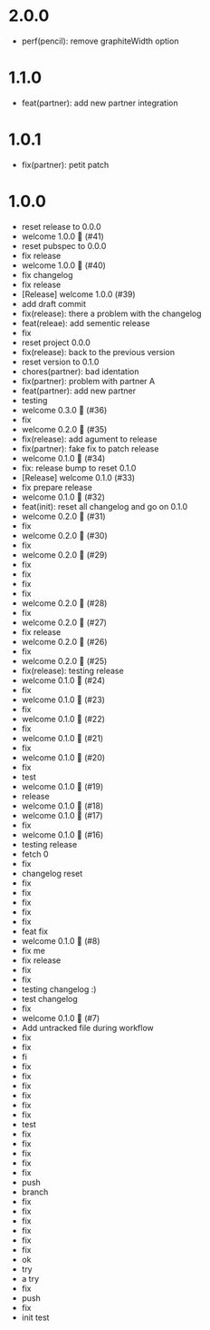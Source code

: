 # 
# 2.0.0
- perf(pencil): remove graphiteWidth option
# 1.1.0
- feat(partner): add new partner integration
# 1.0.1
- fix(partner): petit patch
# 1.0.0
- reset release to 0.0.0
- welcome 1.0.0 :bookmark: (#41)
- reset pubspec to 0.0.0
- fix release
- welcome 1.0.0 :bookmark: (#40)
- fix changelog
- fix release
- [Release] welcome 1.0.0 (#39)
- add draft commit
- fix(release): there a problem with the changelog
- feat(releae): add sementic release
- fix
- reset project 0.0.0
- fix(release): back to the previous version
- reset version to 0.1.0
- chores(partner): bad identation
- fix(partner): problem with partner A
- feat(partner): add new partner
- testing
- welcome 0.3.0 :bookmark: (#36)
- fix
- welcome 0.2.0 :bookmark: (#35)
- fix(release): add agument to release
- fix(partner): fake fix to patch release
- welcome 0.1.0 :bookmark: (#34)
- fix: release bump to reset 0.1.0
- [Release] welcome 0.1.0 (#33)
- fix prepare release
- welcome 0.1.0 :bookmark: (#32)
- feat(init): reset all changelog and go on 0.1.0
- welcome 0.2.0 :bookmark: (#31)
- fix
- welcome 0.2.0 :bookmark: (#30)
- fix
- welcome 0.2.0 :bookmark: (#29)
- fix
- fix
- fix
- fix
- welcome 0.2.0 :bookmark: (#28)
- fix
- welcome 0.2.0 :bookmark: (#27)
- fix release
- welcome 0.2.0 :bookmark: (#26)
- fix
- welcome 0.2.0 :bookmark: (#25)
- fix(release): testing release
- welcome 0.1.0 :bookmark: (#24)
- fix
- welcome 0.1.0 :bookmark: (#23)
- fix
- welcome 0.1.0 :bookmark: (#22)
- fix
- welcome 0.1.0 :bookmark: (#21)
- fix
- welcome 0.1.0 :bookmark: (#20)
- fix
- test
- welcome 0.1.0 :bookmark: (#19)
- release
- welcome 0.1.0 :bookmark: (#18)
- welcome 0.1.0 :bookmark: (#17)
- fix
- welcome 0.1.0 :bookmark: (#16)
- testing release
- fetch 0
- fix
- changelog reset
- fix
- fix
- fix
- fix
- fix
- feat fix
- welcome 0.1.0 :bookmark: (#8)
- fix me
- fix release
- fix
- fix
- testing changelog :)
- test changelog
- fix
- welcome 0.1.0 :bookmark: (#7)
- Add untracked file during workflow
- fix
- fix
- fi
- fix
- fix
- fix
- fix
- fix
- fix
- test
- fix
- fix
- fix
- fix
- fix
- push
- branch
- fix
- fix
- fix
- fix
- fix
- fix
- ok
- try
- a try
- fix
- push
- fix
- init test
